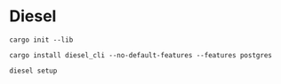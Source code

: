 # Diesel

```
cargo init --lib

cargo install diesel_cli --no-default-features --features postgres

diesel setup

```
